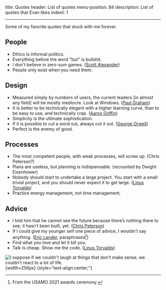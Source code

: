 title: Quotes
header: List of quotes
menu-position: 84
description: List of quotes that Evan likes
indent: 1

---

Some of my favorite quotes that stuck with me forever.

## People

- Ethics is informal politics.
- Everything before the word "but" is bullshit.
- I don't believe in zero-sum games.
	([Scott Alexander](https://slatestarcodex.com/2015/01/01/untitled/))
- People only exist when you need them.

## Design

- Measured simply by numbers of users, the current leaders [in almost any field]
	will be mostly mediocre. Look at Windows.
	([Paul Graham](http://www.paulgraham.com/icadmore.html))
- It is better to be technically elegant with a higher learning curve, than to
	be easy to use, and technically crap.
	([Aaron Griffin](https://bugs.archlinux.org/task/43302))
- Simplicity is the ultimate sophistication.
- If it is possible to cut a word out, always cut it out.
	([George Orwell](https://sites.duke.edu/scientificwriting/orwells-6-rules/))
- Perfect is the enemy of good.

## Processes

- The most competent people, with weak processes, will screw up.
	(Chris Peterson?)
- Plans are useless, but planning is indispensable.
	(recounted by Dwight Eisenhower)
- Nobody should start to undertake a large project.
	You start with a small _trivial_ project,
	and you should never expect it to get large.
	([Linus Torvalds](https://en.wikiquote.org/wiki/Linus_Torvalds))
- Practice energy management, not time management.

## Advice

- I told him that he cannot see the future
	because there’s nothing there to see; it hasn’t been built, yet.
	([Chris Peterson](https://mitadmissions.org/blogs/entry/choosing-to-become-yourself/))
- If I could give my younger self one piece of advice,
	I wouldn't say anything.
	([Eric Lander](https://en.wikipedia.org/wiki/Eric_Lander), paraphrased[^lander])
- Find what you love and let it kill you.
- Talk is cheap. Show me the code.
	([Linus Torvalds](http://lkml.org/lkml/2000/8/25/132))

[^lander]: From the USAMO 2021 awards ceremony.

![I suppose if we couldn't laugh at things that don't make sense,
we couldn't react to a lot of life.](static/calvin-hobbes-life.jpg){width=256px}
{style="text-align:center;"}
